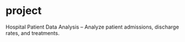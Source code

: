 # project
Hospital Patient Data Analysis – Analyze patient admissions, discharge rates, and treatments.
